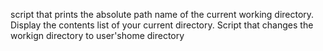 script that prints the absolute path name of the current working directory.
Display the contents list of your current directory.
Script that changes the workign directory to user'shome directory
